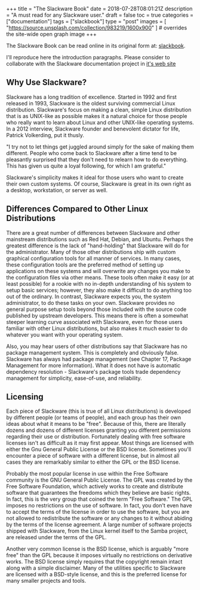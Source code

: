 +++
title = "The Slackware Book"
date = 2018-07-28T08:01:21Z
description = "A must read for any Slackware user."
draft = false
toc = true
categories = ["documentation"]
tags = ["slackbook"]
type = "post"
images = [
  "https://source.unsplash.com/collection/983219/1600x900"
] # overrides the site-wide open graph image
+++

The Slackware Book can be read online in its original form at: [slackbook](https://slackbook.org/beta/).

I'll reproduce here the introduction paragraphs. Please consider to collaborate with the Slackware documentation project in [it's web site](https://docs.slackware.com)

<!--more-->

Why Use Slackware?
-----

Slackware has a long tradition of excellence. Started in 1992 and first released in 1993, Slackware is the oldest surviving commercial Linux distribution. Slackware's focus on making a clean, simple Linux distribution that is as UNIX-like as possible makes it a natural choice for those people who really want to learn about Linux and other UNIX-like operating systems. In a 2012 interview, Slackware founder and benevolent dictator for life, Patrick Volkerding, put it thusly.

"I try not to let things get juggled around simply for the sake of making them different. People who come back to Slackware after a time tend to be pleasantly surprised that they don't need to relearn how to do everything. This has given us quite a loyal following, for which I am grateful."

Slackware's simplicity makes it ideal for those users who want to create their own custom systems. Of course, Slackware is great in its own right as a desktop, workstation, or server as well.


Differences Compared to Other Linux Distributions
-----

There are a great number of differences between Slackware and other mainstream distributions such as Red Hat, Debian, and Ubuntu. Perhaps the greatest difference is the lack of "hand-holding" that Slackware will do for the administrator. Many of those other distributions ship with custom graphical configuration tools for all manner of services. In many cases, these configuration tools are the preferred method of setting up applications on these systems and will overwrite any changes you make to the configuration files via other means. These tools often make it easy (or at least possible) for a rookie with no in-depth understanding of his system to setup basic services; however, they also make it difficult to do anything too out of the ordinary. In contrast, Slackware expects you, the system administrator, to do these tasks on your own. Slackware provides no general purpose setup tools beyond those included with the source code published by upstream developers. This means there is often a somewhat steeper learning curve associated with Slackware, even for those users familiar with other Linux distributions, but also makes it much easier to do whatever you want with your operating system.

Also, you may hear users of other distributions say that Slackware has no package management system. This is completely and obviously false. Slackware has always had package management (see Chapter 17, Package Management for more information). What it does not have is automatic dependency resolution - Slackware's package tools trade dependency management for simplicity, ease-of-use, and reliability.

Licensing
-----

Each piece of Slackware (this is true of all Linux distributions) is developed by different people (or teams of people), and each group has their own ideas about what it means to be "free". Because of this, there are literally dozens and dozens of different licenses granting you different permissions regarding their use or distribution. Fortunately dealing with free software licenses isn't as difficult as it may first appear. Most things are licensed with either the Gnu General Public License or the BSD license. Sometimes you'll encounter a piece of software with a different license, but in almost all cases they are remarkably similar to either the GPL or the BSD license.

Probably the most popular license in use within the Free Software community is the GNU General Public License. The GPL was created by the Free Software Foundation, which actively works to create and distribute software that guarantees the freedoms which they believe are basic rights. In fact, this is the very group that coined the term "Free Software." The GPL imposes no restrictions on the use of software. In fact, you don't even have to accept the terms of the license in order to use the software, but you are not allowed to redistribute the software or any changes to it without abiding by the terms of the license agreement. A large number of software projects shipped with Slackware, from the Linux kernel itself to the Samba project, are released under the terms of the GPL.

Another very common license is the BSD license, which is arguably "more free" than the GPL because it imposes virtually no restrictions on derivative works. The BSD license simply requires that the copyright remain intact along with a simple disclaimer. Many of the utilities specific to Slackware are licensed with a BSD-style license, and this is the preferred license for many smaller projects and tools.